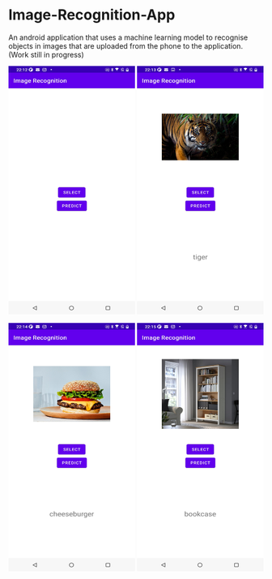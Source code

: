 # Image-Recognition-App

An android application that uses a machine learning model to recognise objects in images that are uploaded from the phone to the application. (Work still in progress)

<img src="https://raw.githubusercontent.com/reenalad/Image-Recognition-App/239c68f22b3df5ee8f35149067aea31fc5bba468/image%20recognition%20app.jpg" width="250" height="490"> <img src="https://github.com/reenalad/Image-Recognition-App/blob/master/image%20recognition%20tiger.jpg?raw=true" width="250" height="490">

<img src="https://github.com/reenalad/Image-Recognition-App/blob/master/image%20recognition%20cheeseburger.jpg?raw=true" width="250" height="490"> <img src="https://github.com/reenalad/Image-Recognition-App/blob/master/image%20recognition%20bookcase.jpg?raw=true" width="250" height="490">

